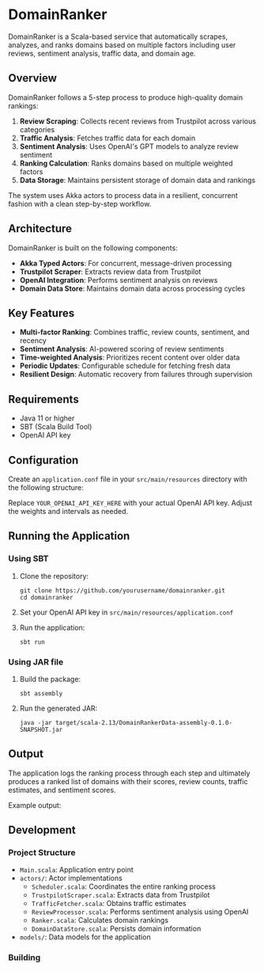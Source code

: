 # DomainRanker

DomainRanker is a Scala-based service that automatically scrapes, analyzes, and ranks domains based on multiple factors including user reviews, sentiment analysis, traffic data, and domain age.

## Overview

DomainRanker follows a 5-step process to produce high-quality domain rankings:

1. **Review Scraping**: Collects recent reviews from Trustpilot across various categories
2. **Traffic Analysis**: Fetches traffic data for each domain
3. **Sentiment Analysis**: Uses OpenAI's GPT models to analyze review sentiment
4. **Ranking Calculation**: Ranks domains based on multiple weighted factors
5. **Data Storage**: Maintains persistent storage of domain data and rankings

The system uses Akka actors to process data in a resilient, concurrent fashion with a clean step-by-step workflow.

## Architecture

DomainRanker is built on the following components:

- **Akka Typed Actors**: For concurrent, message-driven processing
- **Trustpilot Scraper**: Extracts review data from Trustpilot
- **OpenAI Integration**: Performs sentiment analysis on reviews
- **Domain Data Store**: Maintains domain data across processing cycles

## Key Features

- **Multi-factor Ranking**: Combines traffic, review counts, sentiment, and recency
- **Sentiment Analysis**: AI-powered scoring of review sentiments
- **Time-weighted Analysis**: Prioritizes recent content over older data
- **Periodic Updates**: Configurable schedule for fetching fresh data
- **Resilient Design**: Automatic recovery from failures through supervision

## Requirements

- Java 11 or higher
- SBT (Scala Build Tool)
- OpenAI API key

## Configuration

Create an `application.conf` file in your `src/main/resources` directory with the following structure:

Replace `YOUR_OPENAI_API_KEY_HERE` with your actual OpenAI API key. Adjust the weights and intervals as needed.

## Running the Application

### Using SBT

1. Clone the repository:
   ```
   git clone https://github.com/yourusername/domainranker.git
   cd domainranker
   ```

2. Set your OpenAI API key in `src/main/resources/application.conf`

3. Run the application:
   ```
   sbt run
   ```

### Using JAR file

1. Build the package:
   ```
   sbt assembly
   ```

2. Run the generated JAR:
   ```
   java -jar target/scala-2.13/DomainRankerData-assembly-0.1.0-SNAPSHOT.jar
   ```

## Output

The application logs the ranking process through each step and ultimately produces a ranked list of domains with their scores, review counts, traffic estimates, and sentiment scores.

Example output:

## Development

### Project Structure

- `Main.scala`: Application entry point
- `actors/`: Actor implementations
  - `Scheduler.scala`: Coordinates the entire ranking process
  - `TrustpilotScraper.scala`: Extracts data from Trustpilot
  - `TrafficFetcher.scala`: Obtains traffic estimates
  - `ReviewProcessor.scala`: Performs sentiment analysis using OpenAI
  - `Ranker.scala`: Calculates domain rankings
  - `DomainDataStore.scala`: Persists domain information
- `models/`: Data models for the application

### Building